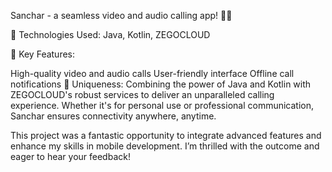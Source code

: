 Sanchar - a seamless video and audio calling app! 📱✨

🔹 Technologies Used:
Java, Kotlin, ZEGOCLOUD

🔹 Key Features:

High-quality video and audio calls
User-friendly interface
Offline call notifications
🔹 Uniqueness:
Combining the power of Java and Kotlin with ZEGOCLOUD's robust services to deliver an unparalleled calling experience. Whether it's for personal use or professional communication, Sanchar ensures connectivity anywhere, anytime.

This project was a fantastic opportunity to integrate advanced features and enhance my skills in mobile development. I’m thrilled with the outcome and eager to hear your feedback!


